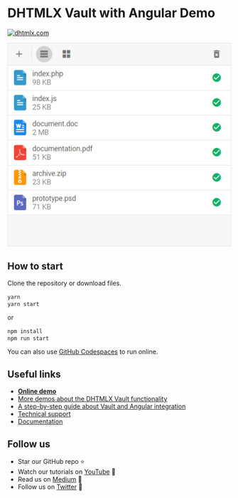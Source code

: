 # DHTMLX Vault with Angular Demo

[![dhtmlx.com](https://img.shields.io/badge/made%20by-DHTMLX-blue)](https://dhtmlx.com/)

<img src="https://raw.githubusercontent.com/DHTMLX/angular-vault-demo/master/vault.png" width="550">

## How to start

Clone the repository or download files.

```
yarn
yarn start
```

or

```
npm install
npm run start
```

You can also use [GitHub Codespaces](https://docs.github.com/en/codespaces/developing-in-a-codespace/creating-a-codespace-for-a-repository) to run online.

## Useful links

- **[Online demo](https://replit.com/@dhtmlx/dhtmlx-vault-with-angular)**
- [More demos about the DHTMLX Vault functionality](https://snippet.dhtmlx.com/26x2jra2?tag=vault)
- [A step-by-step guide about Vault and Angular integration](https://docs.dhtmlx.com/vault/angular_integration.html) 
- [Technical support ](https://forum.dhtmlx.com/c/vault)
- [Documentation](https://docs.dhtmlx.com/vault)

## Follow us

- Star our GitHub repo :star:
- Watch our tutorials on [YouTube](https://www.youtube.com/user/dhtmlx/videos) :eyes:
- Read us on [Medium](https://dhtmlx.medium.com) :newspaper:
- Follow us on [Twitter](https://twitter.com/dhtmlx) :feet:
